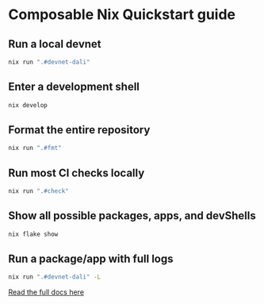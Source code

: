 # Composable Nix Quickstart guide

## Run a local devnet

```sh
nix run ".#devnet-dali"
```

## Enter a development shell

```sh
nix develop
```

## Format the entire repository

```sh
nix run ".#fmt"
```

## Run most CI checks locally

```sh
nix run ".#check"
```

## Show all possible packages, apps, and devShells

```sh
nix flake show
```

## Run a package/app with full logs

```sh
nix run ".#devnet-dali" -L
```

[Read the full docs here](https://docs.composable.finance/nix/)
